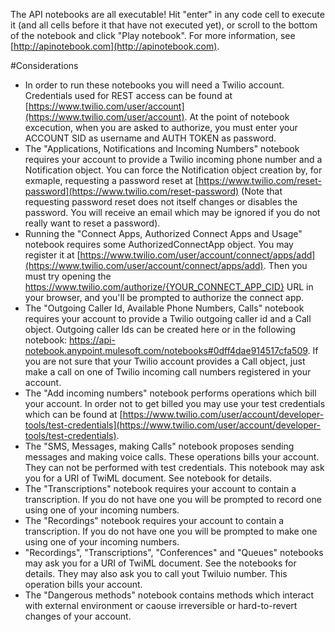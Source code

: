 The API notebooks are all executable! Hit "enter" in any code cell to execute it (and all cells before it that have not executed yet), or scroll to the bottom of the notebook and click "Play notebook". For more information, see [http://apinotebook.com](http://apinotebook.com).

#Considerations

- In order to run these notebooks you will need a Twilio account. Credentials used for REST access can be found at [https://www.twilio.com/user/account](https://www.twilio.com/user/account). At the point of notebook excecution, when you are asked to authorize, you must enter your ACCOUNT SID as username and AUTH TOKEN as password.
- The "Applications, Notifications and Incoming Numbers" notebook requires your account to provide a Twilio incoming phone number and a Notification object. You can force the Notification object creation by, for exmaple, requesting a password reset at [https://www.twilio.com/reset-password](https://www.twilio.com/reset-password) (Note that requesting password reset does not itself changes or disables the password. You will receive an email which may be ignored if you do not really want to reset a password). 
- Running the "Connect Apps, Authorized Connect Apps and Usage" notebook requires some AuthorizedConnectApp object. You may register it at [https://www.twilio.com/user/account/connect/apps/add](https://www.twilio.com/user/account/connect/apps/add). Then you must try opening the https://www.twilio.com/authorize/{YOUR_CONNECT_APP_CID} URL in your browser, and you'll be prompted to authorize the connect app.
- The "Outgoing Caller Id, Available Phone Numbers, Calls" notebook requires your account to provide a Twilio outgoing caller id and a Call object. Outgoing caller Ids can be created here or in the following notebook: https://api-notebook.anypoint.mulesoft.com/notebooks#0dff4dae914517cfa509. If you are not sure that your Twilio account provides a Call object, just make a call on one of Twilio incoming call numbers registered in your account.
- The "Add incoming numbers" notebook performs operations which bill your account. In order not to get billed you may use your test credentials which can be found at [https://www.twilio.com/user/account/developer-tools/test-credentials](https://www.twilio.com/user/account/developer-tools/test-credentials).
- The "SMS, Messages, making Calls" notebook proposes sending messages and making voice calls. These operations bills your account.  They can not be performed with test credentials. This notebook may ask you for a URI of TwiML document. See notebook for details.
- The "Transcriptions" notebook requires your account to contain a transcription. If you do not have one you will be prompted to record one using one of your incoming numbers.
- The "Recordings" notebook requires your account to contain a transcription. If you do not have one you will be prompted to make one using one of your incoming numbers.
- "Recordings", "Transcriptions", "Conferences" and "Queues" notebooks may ask you for a URI of TwiML document. See the notebooks for details. They may also ask you to call yout Twiluio number. This operation bills your account.
- The "Dangerous methods" notebook contains methods which interact with external environment or caouse irreversible or hard-to-revert changes of your account.
